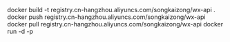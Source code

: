 docker build -t registry.cn-hangzhou.aliyuncs.com/songkaizong/wx-api .
docker push registry.cn-hangzhou.aliyuncs.com/songkaizong/wx-api
docker pull registry.cn-hangzhou.aliyuncs.com/songkaizong/wx-api
docker run -d -p